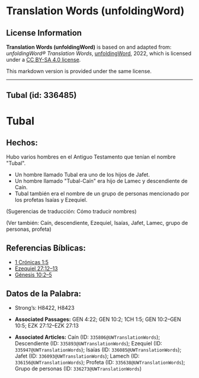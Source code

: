 # Translation Words (unfoldingWord)

## License Information

**Translation Words (unfoldingWord)** is based on and adapted from: _unfoldingWord® Translation Words_, [unfoldingWord](https://unfoldingword.org/utw), 2022, which is licensed under a [CC BY-SA 4.0 license](https://creativecommons.org/licenses/by-sa/4.0/legalcode.en).

This markdown version is provided under the same license.



--------------------------------

## Tubal (id: 336485)

Tubal
=====

Hechos:
-------

Hubo varios hombres en el Antiguo Testamento que tenían el nombre "Tubal".

* Un hombre llamado Tubal era uno de los hijos de Jafet.
* Un hombre llamado "Tubal\-Caín" era hijo de Lamec y descendiente de Caín.
* Tubal también era el nombre de un grupo de personas mencionado por los profetas Isaías y Ezequiel.

(Sugerencias de traducción: Cómo traducir nombres)

(Ver también: Caín, descendiente, Ezequiel, Isaías, Jafet, Lamec, grupo de personas, profeta)

Referencias Bíblicas:
---------------------

* [1 Crónicas 1:5](https://ref.ly/1Chr1:5)
* [Ezequiel 27:12–13](https://ref.ly/Ezek27:12-Ezek27:13)
* [Génesis 10:2–5](https://ref.ly/Gen10:2-Gen10:5)

Datos de la Palabra:
--------------------

* Strong’s: H8422, H8423

* **Associated Passages:** GEN 4:22; GEN 10:2; 1CH 1:5; GEN 10:2–GEN 10:5; EZK 27:12–EZK 27:13
* **Associated Articles:** Caín (ID: `335806@UWTranslationWords`); Descendiente (ID: `335893@UWTranslationWords`); Ezequiel (ID: `335947@UWTranslationWords`); Isaías (ID: `336085@UWTranslationWords`); Jafet (ID: `336093@UWTranslationWords`); Lamech (ID: `336156@UWTranslationWords`); Profeta (ID: `335638@UWTranslationWords`); Grupo de personas (ID: `336273@UWTranslationWords`)

